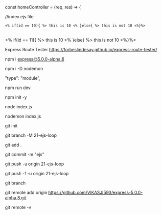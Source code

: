 const homeController = (req, res) => {

//index.ejs file

  <!-- if with condition -->

    <% if(id == 10){ %> this is 10 <% }else{ %> this is not 10 <%}%>

<br> <!-- if with not condition -->
<% if(id == 11){ %> this is 10 <% }else{ %> this is not 10 <%}%>

Express Route Tester
https://forbeslindesay.github.io/express-route-tester/

npm i express@5.0.0-alpha.8

npm i -D nodemon

"type": "module",

npm run dev

npm init -y

node index.js

nodemon index.js

git init

git branch -M 21-ejs-loop

git add .

git commit -m "ejs"

git push -u origin 21-ejs-loop

git push -f -u origin 21-ejs-loop

git branch

git remote add origin https://github.com/VIKASJI593/express-5.0.0-alpha.8.git

git remote -v
